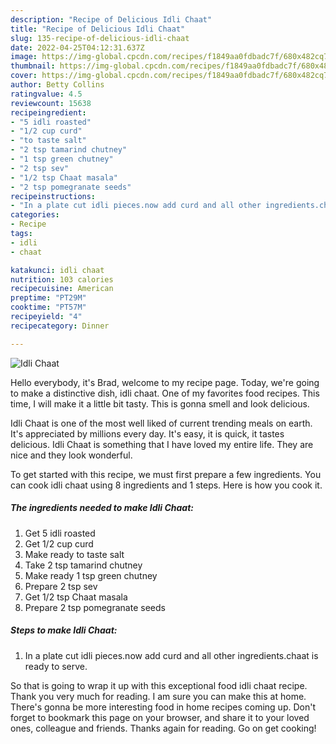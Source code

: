 ```yaml
---
description: "Recipe of Delicious Idli Chaat"
title: "Recipe of Delicious Idli Chaat"
slug: 135-recipe-of-delicious-idli-chaat
date: 2022-04-25T04:12:31.637Z
image: https://img-global.cpcdn.com/recipes/f1849aa0fdbadc7f/680x482cq70/idli-chaat-recipe-main-photo.jpg
thumbnail: https://img-global.cpcdn.com/recipes/f1849aa0fdbadc7f/680x482cq70/idli-chaat-recipe-main-photo.jpg
cover: https://img-global.cpcdn.com/recipes/f1849aa0fdbadc7f/680x482cq70/idli-chaat-recipe-main-photo.jpg
author: Betty Collins
ratingvalue: 4.5
reviewcount: 15638
recipeingredient:
- "5 idli roasted"
- "1/2 cup curd"
- "to taste salt"
- "2 tsp tamarind chutney"
- "1 tsp green chutney"
- "2 tsp sev"
- "1/2 tsp Chaat masala"
- "2 tsp pomegranate seeds"
recipeinstructions:
- "In a plate cut idli pieces.now add curd and all other ingredients.chaat is ready to serve."
categories:
- Recipe
tags:
- idli
- chaat

katakunci: idli chaat 
nutrition: 103 calories
recipecuisine: American
preptime: "PT29M"
cooktime: "PT57M"
recipeyield: "4"
recipecategory: Dinner

---
```



![Idli Chaat](https://img-global.cpcdn.com/recipes/f1849aa0fdbadc7f/680x482cq70/idli-chaat-recipe-main-photo.jpg)

Hello everybody, it's Brad, welcome to my recipe page. Today, we're going to make a distinctive dish, idli chaat. One of my favorites food recipes. This time, I will make it a little bit tasty. This is gonna smell and look delicious.



Idli Chaat is one of the most well liked of current trending meals on earth. It's appreciated by millions every day. It's easy, it is quick, it tastes delicious. Idli Chaat is something that I have loved my entire life. They are nice and they look wonderful.


To get started with this recipe, we must first prepare a few ingredients. You can cook idli chaat using 8 ingredients and 1 steps. Here is how you cook it.

<!--inarticleads1-->

##### The ingredients needed to make Idli Chaat:

1. Get 5 idli roasted
1. Get 1/2 cup curd
1. Make ready to taste salt
1. Take 2 tsp tamarind chutney
1. Make ready 1 tsp green chutney
1. Prepare 2 tsp sev
1. Get 1/2 tsp Chaat masala
1. Prepare 2 tsp pomegranate seeds




<!--inarticleads2-->

##### Steps to make Idli Chaat:

1. In a plate cut idli pieces.now add curd and all other ingredients.chaat is ready to serve.




So that is going to wrap it up with this exceptional food idli chaat recipe. Thank you very much for reading. I am sure you can make this at home. There's gonna be more interesting food in home recipes coming up. Don't forget to bookmark this page on your browser, and share it to your loved ones, colleague and friends. Thanks again for reading. Go on get cooking!
